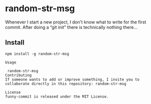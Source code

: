 
# random-str-msg

Whenever I start a new project, I don't know what to write for the first commit. After doing a “git init” there is technically nothing there...

## Install

```npm
npm install -g random-str-msg

Usage

 random-str-msg
Contributing
If someone wants to add or improve something, I invite you to collaborate directly in this repository: random-str-msg

License
funny-commit is released under the MIT License.
